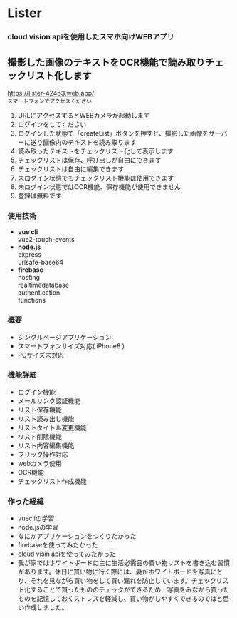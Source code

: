 # Lister
### cloud vision apiを使用したスマホ向けWEBアプリ
## 撮影した画像のテキストをOCR機能で読み取りチェックリスト化します
https://lister-424b3.web.app/  
`スマートフォンでアクセスください`
1. URLにアクセスするとWEBカメラが起動します
1. ログインをしてください
1. ログインした状態で「createList」ボタンを押すと、撮影した画像をサーバーに送り画像内のテキストを読み取ります
1. 読み取ったテキストをチェックリスト化して表示します
1. チェックリストは保存、呼び出しが自由にできます
1. チェックリストは自由に編集できます
1. 未ログイン状態でもチェックリスト機能は使用できます
1. 未ログイン状態ではOCR機能、保存機能が使用できません
1. 登録は無料です
### 使用技術
- **vue cli**  
  vue2-touch-events
- **node.js**  
  express  
  urlsafe-base64
- **firebase**  
  hosting  
  realtimedatabase  
  authentication  
  functions

### 概要
- シングルページアプリケーション
- スマートフォンサイズ対応( iPhone8 )
- PCサイズ未対応

### 機能詳細
- ログイン機能
- メールリンク認証機能
- リスト保存機能
- リスト読み出し機能
- リストタイトル変更機能
- リスト削除機能
- リスト内容編集機能
- フリック操作対応
- webカメラ使用
- OCR機能
- チェックリスト作成機能

### 作った経緯
- vuecliの学習
- node.jsの学習
- なにかアプリケーションをつくりたかった
- firebaseを使ってみたかった
- cloud visin apiを使ってみたかった
- 我が家ではホワイトボードに主に生活必需品の買い物リストを書き込む習慣があります。休日に買い物に行く際には、妻がホワイトボードを写真にとり、それを見ながら買い物をして買い漏れを防止しています。チェックリスト化することで買ったもののチェックができるため、写真をみながら買ったものを記憶しておくストレスを軽減し、買い物がしやすくできるのではと思い作成しました。